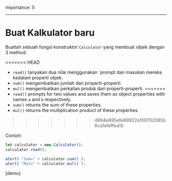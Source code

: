 importance: 5

---

# Buat Kalkulator baru

Buatlah sebuah fungsi konstruktor `Calculator` yang membuat objek dengan 3 method:

<<<<<<< HEAD
- `read()` tanyakan dua nilai menggunakan `prompt dan masukan mereka kedalam properti objek.
- `sum()` mengembalikan jumlah dari properti-properti.
- `mul()` mengembalikan perkalian produk dari properti-properti.
=======
- `read()` prompts for two values and saves them as object properties with names `a` and `b` respectively.
- `sum()` returns the sum of these properties.
- `mul()` returns the multiplication product of these properties.
>>>>>>> d694e895efe89922a109702085b6ca1efeffea10

Contoh:

```js
let calculator = new Calculator();
calculator.read();

alert( "Sum=" + calculator.sum() );
alert( "Mul=" + calculator.mul() );
```

[demo]
